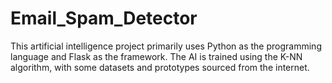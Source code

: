 # Email_Spam_Detector
This artificial intelligence project primarily uses Python as the programming language and Flask as the framework. The AI is trained using the K-NN algorithm, with some datasets and prototypes sourced from the internet.
